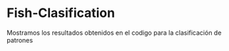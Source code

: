 Fish-Clasification
==================

Mostramos los resultados obtenidos en el codigo para la clasificación de patrones
